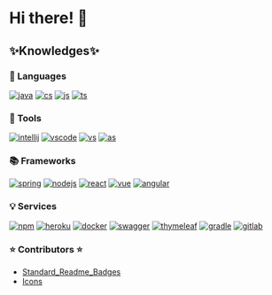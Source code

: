 # Hi there! 👋


## ✨Knowledges✨

### 💬 Languages
 [![java](https://img.shields.io/badge/-Java-007396?logo=java&logoColor=000)](https://www.java.com/en/)    [![cs](https://img.shields.io/badge/-C%20sharp-239120?logo=csharp&logoColor=000)](https://docs.microsoft.com/en-us/dotnet/csharp/) [![js](https://img.shields.io/badge/-JavaScript-F7DF1E?logo=javascript&logoColor=000)](https://www.javascript.com/ht) [![ts](https://img.shields.io/badge/-TypeScript-blue?logo=typescript&logoColor=000)](https://www.javascript.com/ht)

### 🧰 Tools
[![intellij](https://img.shields.io/badge/-IntelliJ-ec137b?logo=intellijidea&logoColor=000)](https://www.jetbrains.com/idea/) [![vscode](https://img.shields.io/badge/-Visual%20Studio%20Code-007ACC?logo=visualstudiocode&logoColor=000)](https://code.visualstudio.com/) [![vs](https://img.shields.io/badge/-Visual%20Studio-5C2D91?logo=visualstudio&logoColor=000)](https://code.visualstudio.com/) [![as](https://img.shields.io/badge/-Android%20Studio-3DDC84?logo=androidstudio&logoColor=000)](https://developer.android.com/studio?gclid=CjwKCAjwopWSBhB6EiwAjxmqDVN6Kc2NzL4YOuA2mqhIdQrZLnRTlmGG1cm8nzIkTRKbUeXLBmrGfBoCdfcQAvD_BwE&gclsrc=aw.ds)

### 📚 Frameworks
[![spring](https://img.shields.io/badge/-Spring%20Boot-2edf53?logo=spring&logoColor=000)](https://spring.io/) [![nodejs](https://img.shields.io/badge/-NodeJS-70d586?logo=nodedotjs&logoColor=000)](https://nodejs.org/en/) [![react](https://img.shields.io/badge/-React-67d0ef?logo=react&logoColor=000)](https://reactjs.org/) [![vue](https://img.shields.io/badge/-Vue-52b95e?logo=vuedotjs&logoColor=000)](https://vuejs.org/) [![angular](https://img.shields.io/badge/-Angular-ff4a22?logo=angular&logoColor=000)](https://angular.io/)

### 💡 Services
[![npm](https://img.shields.io/badge/-npm-fff?logo=npm&logoColor=000)](https://www.npmjs.com/) [![heroku](https://img.shields.io/badge/-Heroku-b27cf2?logo=heroku&logoColor=000)](https://www.heroku.com/) [![docker](https://img.shields.io/badge/-Docker-60abf4?logo=docker&logoColor=000)](https://www.docker.com/) [![swagger](https://img.shields.io/badge/-Swagger-60f46b?logo=swagger&logoColor=000)](https://swagger.io/tools/swaggerhub/?utm_source=bing&utm_medium=ppcb&utm_campaign=SEM_SwaggerHub_PR_EMEA_ENG_EXT_Prospecting&utm_term=swagger&utm_content=&gclid=498ca814245c1992f76fca5bd0cb6e82&gclsrc=3p.ds&msclkid=498ca814245c1992f76fca5bd0cb6e82) [![thymeleaf](https://img.shields.io/badge/-Thymeleaf-349e3c?logo=thymeleaf&logoColor=000)](https://www.thymeleaf.org/) [![gradle](https://img.shields.io/badge/-Gradle-fff?logo=gradle&logoColor=000)](https://www.jetbrains.com/help/idea/gradle.html) [![gitlab](https://img.shields.io/badge/-GitLab-fff?logo=gitlab&logoColor=000)](https://gitlab.com/Haruberi)


### ⭐ Contributors ⭐
* [Standard_Readme_Badges](https://github.com/Naereen/badges/blob/master/README.md)
* [Icons](https://simpleicons.org/)
